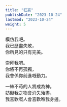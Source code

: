 ```yaml
---
title: "狂妄"
publishDate: "2023-10-24"
lastmod: "2023-10-24"
weight: 5
---
```


模仿我吧。<br/>
我已歷盡失敗，<br/>
你所見的只有完美。<br/>

崇拜我吧。<br/>
你將不再孤獨，<br/>
我會係你前進嘅動力。<br/>

一絲不苟的人將成為神。<br/>
妨礙我之物會消失殆盡，<br/>
我喜歡嘅人會喜歡喺我身邊。<br/>
